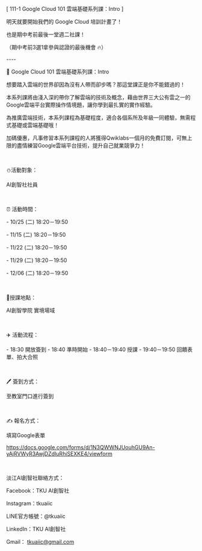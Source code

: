 [ 111-1 Google Cloud 101 雲端基礎系列課：Intro ]

明天就要開始我們的 Google Cloud 培訓計畫了！

也是期中考前最後一堂週二社課！

（期中考前3選1拿參與認證的最後機會 🔥）

\----

📎 Google Cloud 101 雲端基礎系列課：Intro

想要踏入雲端的世界卻因為沒有人帶而卻步嗎？那這堂課正是你不能錯過的！

本系列課將由淺入深的帶你了解雲端的技術及概念，藉由世界三大公有雲之一的Google雲端平台實際操作情境題，讓你學到最扎實的實作經驗。

為推廣雲端技術，本系列課程為基礎程度，適合各個系所及年級一同體驗，無需程式基礎或雲端基礎哦！

加碼優惠，凡事修習本系列課程的人將獲得Qwiklabs一個月的免費訂閱，可無上限的盡情練習Google雲端平台技術，提升自己就業競爭力！

&nbsp;

⛄️活動對象：

AI創智社社員

&nbsp;

⏰ 活動時間：

\- 10/25 (二) 18:20－19:50

\- 11/15 (二) 18:20－19:50

\- 11/22 (二) 18:20－19:50

\- 11/29 (二) 18:20－19:50

\- 12/06 (二) 18:20－19:50

&nbsp;

📍授課地點：

AI創智學院 實境場域

&nbsp;

✈️ 活動流程：

\- 18:30 開放簽到
\- 18:40 準時開始
\- 18:40－19:40 授課
\- 19:40－19:50 回饋表單、拍大合照

&nbsp;

🖊️ 簽到方式：

至教室門口進行簽到

&nbsp;

✍️ 報名方式：

填寫Google表單

<https://docs.google.com/forms/d/1N3QWWNJUouhGU9An-yAjRVWyR3AwjDZdIuRhiSEXKE4/viewform>

&nbsp;

淡江AI創智社聯絡方式：

Facebook：TKU AI創智社

Instagram：tkuaiic

LINE官方帳號：@tkuaiic

LinkedIn：TKU AI創智社

Gmail： tkuaiic@gmail.com
